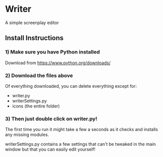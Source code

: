 # Writer
A simple screenplay editor

## Install Instructions

### 1) Make sure you have Python installed 
Download from https://www.python.org/downloads/

### 2) Download the files above
Of everything downloaded, you can delete everything except for:
- writer.py
- writerSettings.py
- icons (the entire folder)

### 3) Then just double click on writer.py!
The first time you run it might take a few a seconds as it checks and installs any missing modules.

writerSettings.py contains a few settings that can't be tweaked in the main window but that you can easily edit yourself!

